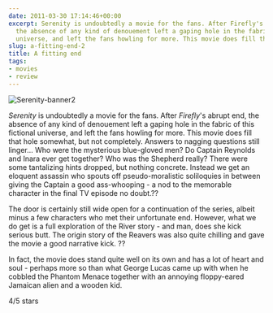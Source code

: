 ```yaml
---
date: 2011-03-30 17:14:46+00:00
excerpt: Serenity is undoubtedly a movie for the fans. After Firefly's abrupt end,
  the absence of any kind of denouement left a gaping hole in the fabric of this fictional
  universe, and left the fans howling for more. This movie does fill that hole somewha...
slug: a-fitting-end-2
title: A fitting end
tags:
- movies
- review
---
```


![Serenity-banner2](http://wordbitarchives.files.wordpress.com/2013/02/serenity-banner2.jpg?w=300)

_Serenity_ is undoubtedly a movie for the fans. After _Firefly_'s abrupt end, the absence of any kind of denouement left a gaping hole in the fabric of this fictional universe, and left the fans howling for more. This movie does fill that hole somewhat, but not completely. Answers to nagging questions still linger... Who were the mysterious blue-gloved men? Do Captain Reynolds and Inara ever get together? Who was the Shepherd really? There were some tantalizing hints dropped, but nothing concrete. Instead we get an eloquent assassin who spouts off pseudo-moralistic soliloquies in between giving the Captain a good ass-whooping - a nod to the memorable character in the final TV episode no doubt.?? 

The door is certainly still wide open for a continuation of the series, albeit minus a few characters who met their unfortunate end. However, what we do get is a full exploration of the River story - and man, does she kick serious butt. The origin story of the Reavers was also quite chilling and gave the movie a good narrative kick. ?? 

In fact, the movie does stand quite well on its own and has a lot of heart and soul - perhaps more so than what George Lucas came up with when he cobbled the Phantom Menace together with an annoying floppy-eared Jamaican alien and a wooden kid. 

4/5 stars  

